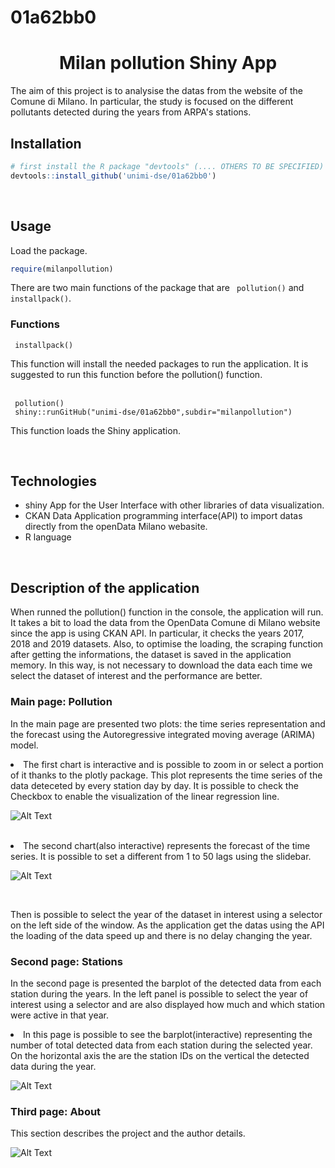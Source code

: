 # 01a62bb0

<h1 align="center">Milan pollution Shiny App </h1>
<p> The aim of this project is to analysise the datas from the website of the Comune di Milano. In particular, the study is focused on the different pollutants detected during the years from ARPA's stations. 
<br>
<h2> Installation</h2>

```R
# first install the R package "devtools" (.... OTHERS TO BE SPECIFIED) if not installed
devtools::install_github('unimi-dse/01a62bb0')
```

<br>
<h2> Usage</h2>
<p> Load the package. </p>

```R
require(milanpollution)
```

<p> There are two main functions of the package that are <code> pollution()</code> and <code> installpack()</code>. </p>
  
 <h3> Functions </h3>
 <code> installpack()</code>
 <p>This function will install the needed packages to run the application. <bold> It is suggested </bold> to run this function before the <italic> pollution() </italic> function. </p>

<br>
 <code> pollution()</code>
 <br>
 <code> shiny::runGitHub("unimi-dse/01a62bb0",subdir="milanpollution") </code>
  <p> This function loads the Shiny  application. </p>
  
  <br>
 
 <h2> Technologies </h2>
 
- shiny App for the User Interface with other libraries of data visualization.
- CKAN Data Application programming interface(API) to import datas directly from the openData Milano webasite.
- R language

<br>
 <h2> Description of the application </h2>
<p> When runned the pollution() function in the console, the application will run. It takes a bit to load the data from the OpenData Comune di Milano website since the app is using CKAN API. In particular, it checks the years 2017, 2018 and 2019 datasets. Also, to optimise the loading, the scraping function after getting the informations, the dataset is saved in the application memory. In this way, is not necessary to download the data each time we select the dataset of interest and the performance are better. </p>

<h3> Main page: Pollution </h3>

<p> In the main page are presented two plots: the time series representation and the forecast using the Autoregressive integrated moving average (ARIMA) model. 


  <li> The first chart is interactive and is possible to zoom in or select a portion of it thanks to the plotly package. This plot represents the time series of the data deteceted by every station day by day. It is possible to check the Checkbox to enable the visualization of the linear regression line.  </li>
   
 ![Alt Text](https://raw.githubusercontent.com/unimi-dse/01a62bb0/master/img/mainpage.JPG)


<br>

  <li> The second chart(also interactive) represents the forecast of the time series. It is possible to set a different from 1 to 50 lags using the slidebar. 
  
   ![Alt Text](https://raw.githubusercontent.com/unimi-dse/01a62bb0/master/img/mainpage2.JPG)
   
   </li>
  <br>

  <p> Then is possible to select the year of the dataset in interest using a selector on the left side of the window. As the application get the datas using the API the loading of the data speed up and there is no delay changing the year.</p>


<h3> Second page: Stations </h3>

<p> In the second page is presented the barplot of the detected data from each station during the years. In the left panel is possible to select the year of interest using a selector and are also displayed how much and which station were active in that year.
 </p>

  <li>  In this page is possible to see the barplot(interactive) representing the number of total detected data from each station during the selected year. On the horizontal axis the are the station IDs on the vertical the detected data during the year. </li>

![Alt Text](https://raw.githubusercontent.com/unimi-dse/01a62bb0/master/img/secondpage.JPG)

<h3> Third page: About </h3>
<p> This section describes the project and the author details. </p>

![Alt Text](https://raw.githubusercontent.com/unimi-dse/01a62bb0/master/img/thirdpage.JPG)
